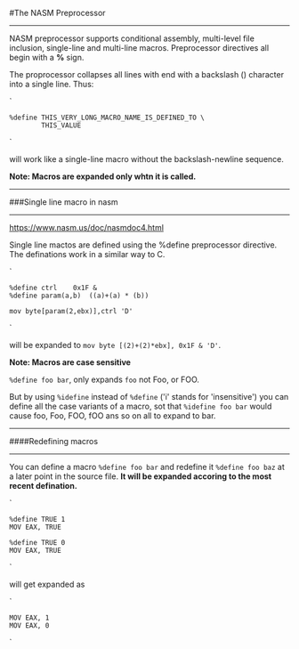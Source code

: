 #The NASM Preprocessor

-----------------------
NASM preprocessor supports conditional assembly, multi-level file inclusion,
single-line and multi-line macros.
Preprocessor directives all begin with a **%** sign.

The proprocessor collapses all lines with end with a backslash (\) character
into a single line. Thus:

`

	%define THIS_VERY_LONG_MACRO_NAME_IS_DEFINED_TO \
			THIS_VALUE
`

will work like a single-line macro without the backslash-newline sequence.

**Note: Macros are expanded only whtn it is called.**

----------
###Single line macro in nasm

----------
https://www.nasm.us/doc/nasmdoc4.html

Single line mactos are defined using the %define preprocessor directive. The
definations work in a similar way to C.

`

	%define ctrl	0x1F &
	%define param(a,b)	((a)+(a) * (b))

	mov byte[param(2,ebx)],ctrl 'D'
`

will be expanded to `mov byte [(2)+(2)*ebx], 0x1F & 'D'`.

**Note: Macros are case sensitive**

`%define foo bar`, only expands `foo` not Foo, or FOO.

But by using `%idefine` instead of `%define` ('i' stands for 'insensitive') you
can define all the case variants of a macro, sot that `%idefine foo bar` would
cause foo, Foo, FOO, fOO ans so on all to expand to bar.

----------
####Redefining macros

----------
You can define a macro `%define foo bar` and redefine it `%define foo baz` at a
later point in the source file. **It will be expanded accoring to the most
recent defination.**

`
	
	%define TRUE 1
	MOV EAX, TRUE

	%define TRUE 0
	MOV EAX, TRUE
`

will get expanded as

`

	MOV EAX, 1
	MOV EAX, 0
`
